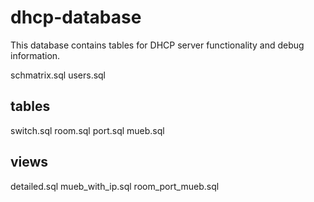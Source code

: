 # dhcp-database

This database contains tables for DHCP server functionality and debug information.

schmatrix.sql
users.sql

## tables
switch.sql
room.sql
port.sql
mueb.sql

## views
detailed.sql
mueb_with_ip.sql
room_port_mueb.sql